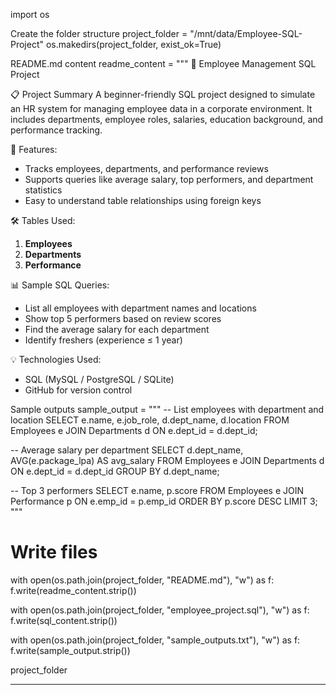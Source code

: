 import os

Create the folder structure
project_folder = "/mnt/data/Employee-SQL-Project"
os.makedirs(project_folder, exist_ok=True)

README.md content
readme_content = """
💼 Employee Management SQL Project

📋 Project Summary
A beginner-friendly SQL project designed to simulate an HR system for managing employee data in a corporate environment. It includes departments, employee roles, salaries, education background, and performance tracking.

🧱 Features:
- Tracks employees, departments, and performance reviews
- Supports queries like average salary, top performers, and department statistics
- Easy to understand table relationships using foreign keys

🛠 Tables Used:
1. **Employees**
2. **Departments**
3. **Performance**

📊 Sample SQL Queries:
- List all employees with department names and locations
- Show top 5 performers based on review scores
- Find the average salary for each department
- Identify freshers (experience ≤ 1 year)

💡 Technologies Used:
- SQL (MySQL / PostgreSQL / SQLite)
- GitHub for version control

Sample outputs 
sample_output = """
-- List employees with department and location
SELECT e.name, e.job_role, d.dept_name, d.location
FROM Employees e
JOIN Departments d ON e.dept_id = d.dept_id;

-- Average salary per department
SELECT d.dept_name, AVG(e.package_lpa) AS avg_salary
FROM Employees e
JOIN Departments d ON e.dept_id = d.dept_id
GROUP BY d.dept_name;

-- Top 3 performers
SELECT e.name, p.score
FROM Employees e
JOIN Performance p ON e.emp_id = p.emp_id
ORDER BY p.score DESC
LIMIT 3;
"""

# Write files
with open(os.path.join(project_folder, "README.md"), "w") as f:
    f.write(readme_content.strip())

with open(os.path.join(project_folder, "employee_project.sql"), "w") as f:
    f.write(sql_content.strip())

with open(os.path.join(project_folder, "sample_outputs.txt"), "w") as f:
    f.write(sample_output.strip())

project_folder


---

